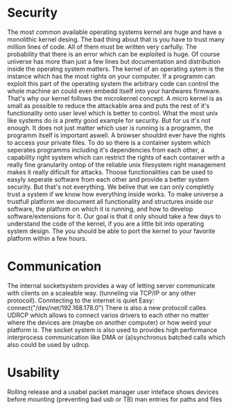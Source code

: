 Security
========

The most common available operating systems kernel are huge and have a monolithic kernel desing.
The bad thing about that is you have to trust many million lines of code. All of them must be
written very carfully. The probability that there is an error which can be exploited is huge.
Of course universe has more than just a few lines but documentation and distribution inside 
the operatng system matters. The kernel of an operating sytem is the instance which has the most 
rights on your computer. If a programm can exploit this part of the operating system the arbitrary code
can control the whole machine an could even embedd itself into your hardwares firmware.
That's why our kernel follows the microkernel concept. A micro kernel is as small as possible
to reduce the attackable area and puts the rest of it's functionality onto user level which is better to control.
What the most unix like systems do is a pretty good example for security. But for us it's not enough.
It does not just matter which user is running is a programm, the programm itself is important aswell.
A browser shouldnt ever have the rights to access your private files.
To do so there is a container system which seperates programms including it's dependencies from each other,
a capability right system which can restrict the rights of each container with a really fine granularity
ontop of the reliable unix filesystem right management makes it really dificult for attacks. 
Thoose functionalities can be used to easyly seperate software from each other and provide a better system security.
But that's not everything. We belive that we can only completly trust a system if we know how everything 
inside works.
To make universe a trustfull platform we document all functionality and structures inside our software,
the platform on which it is running, and how to develop software/extensions for it. Our goal is that it only 
should take a few days to understand the code of the kernel, if you are a little bit into operating system design.
The you should be able to port the kernel to your favorite platform within a few hours.


Communication
========
The internal socketsystem provides a way of letting server communicate with clients on a scaleable way.
(tunneling via TCP/IP or any other protocoll). Conntecting to the internet is quiet Easy: connect("/dev/net/192.168.178.0")
There is also a new protocoll calles UDRCP which allows to connect varios drivers to each other no matter where the devices are
(maybe on another computer) or how weird your platform is. The socket system is also used to provides high performance interprocess 
communication like DMA or (a)synchronus batched calls which also could be used by udrcp.


Usability
========
Rolling release and a usabel packet manager
user inteface shows devices before mounting (preventing bad usb or TB)
man entries for paths and files